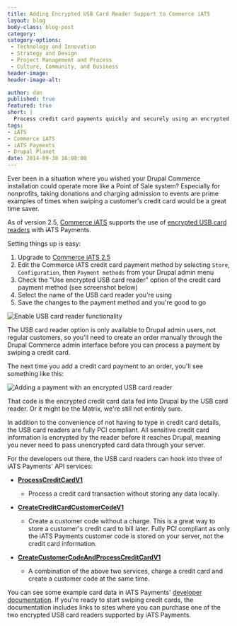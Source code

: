 ```yaml
---
title: Adding Encrypted USB Card Reader Support to Commerce iATS
layout: blog
body-class: blog-post
category:
category-options:
 - Technology and Innovation
 - Strategy and Design
 - Project Management and Process
 - Culture, Community, and Business
header-image:
header-image-alt:

author: dan
published: true
featured: true
short: |
  Process credit card payments quickly and securely using an encrypted USB card reader.
tags:
- iATS
- Commerce iATS
- iATS Payments
- Drupal Planet
date: 2014-09-30 16:00:00
---
```


Ever been in a situation where you wished your Drupal Commerce installation could operate more like a Point of Sale system? Especially for nonprofits, taking donations and charging admission to events are prime examples of times when swiping a customer's credit card would be a great time saver.

As of version 2.5, [Commerce iATS](https://www.drupal.org/project/commerce_iats) supports the use of [encrypted USB card readers](http://home.iatspayments.com/developers/encrypted-magnetic-stripe-readers) with iATS Payments.

Setting things up is easy:

1. Upgrade to [Commerce iATS 2.5](https://www.drupal.org/node/2345737)
2. Edit the Commerce iATS credit card payment method by selecting `Store`, `Configuration`, then `Payment methods` from your Drupal admin menu
3. Check the "Use encrypted USB card reader" option of the credit card payment method (see screenshot below)
4. Select the name of the USB card reader you're using
5. Save the changes to the payment method and you're good to go

![Enable USB card reader functionality](http://www.thinkshout.com/assets/images/blog/commerce-iats-card-reader-settings.png)

The USB card reader option is only available to Drupal admin users, not regular customers, so you'll need to create an order manually through the Drupal Commerce admin interface before you can process a payment by swiping a credit card.

The next time you add a credit card payment to an order, you'll see something like this:

![Adding a payment with an encrypted USB card reader](http://www.thinkshout.com/assets/images/blog/commerce-iats-card-reader-data.png)

That code is the encrypted credit card data fed into Drupal by the USB card reader. Or it might be the Matrix, we're still not entirely sure.

In addition to the convenience of not having to type in credit card details, the USB card readers are fully PCI compliant. All sensitive credit card information is encrypted by the reader before it reaches Drupal, meaning you never need to pass unencrypted card data through your server.

For the developers out there, the USB card readers can hook into three of iATS Payments' API services:

* **[ProcessCreditCardV1](https://www.iatspayments.com/NetGate/ProcessLink.asmx?op=ProcessCreditCardV1)**
  * Process a credit card transaction without storing any data locally.

* **[CreateCreditCardCustomerCodeV1](https://www.iatspayments.com/NetGate/CustomerLink.asmx?op=CreateCreditCardCustomerCodeV1)**
  * Create a customer code without a charge. This is a great way to store a customer's credit card to bill later. Fully PCI compliant as only the iATS Payments customer code is stored on your server, not the credit card information.

* **[CreateCustomerCodeAndProcessCreditCardV1](https://www.iatspayments.com/NetGate/ProcessLink.asmx?op=CreateCustomerCodeAndProcessCreditCardV1)**
  * A combination of the above two services, charge a credit card and create a customer code at the same time.

You can see some example card data in iATS Payments' [developer documentation](http://home.iatspayments.com/developers/encrypted-swipe/usb-devices). If you're ready to start swiping credit cards, the documentation includes links to sites where you can purchase one of the two encrypted USB card readers supported by iATS Payments.
